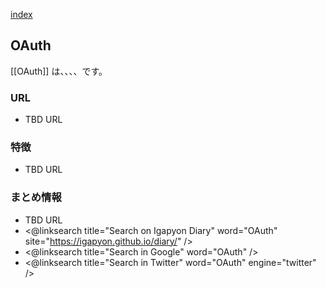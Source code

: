 [index](https://igapyon.github.io/diary/keyword/index.html)

## OAuth

[[OAuth]] は、、、、です。

### URL

* TBD URL

### 特徴

* TBD URL

### まとめ情報

* TBD URL
* <@linksearch title="Search on Igapyon Diary" word="OAuth" site="https://igapyon.github.io/diary/" />
* <@linksearch title="Search in Google" word="OAuth" />
* <@linksearch title="Search in Twitter" word="OAuth" engine="twitter" />

